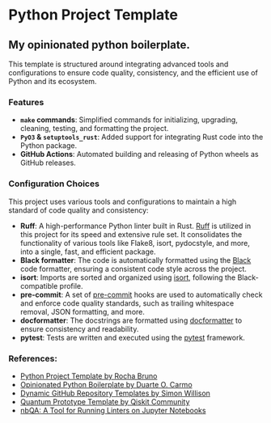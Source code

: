 # Python Project Template

## My opinionated python boilerplate.

This template is structured around integrating advanced tools and configurations to ensure code quality, consistency, and the efficient use of Python and its ecosystem.

### Features

- **`make` commands**: Simplified commands for initializing, upgrading, cleaning, testing, and formatting the project.
- **`PyO3` & `setuptools_rust`**: Added support for integrating Rust code into the Python package.
- **GitHub Actions**: Automated building and releasing of Python wheels as GitHub releases.

### Configuration Choices

This project uses various tools and configurations to maintain a high standard of code quality and consistency:

- **Ruff**: A high-performance Python linter built in Rust. [Ruff](https://github.com/charliermarsh/ruff) is utilized in this project for its speed and extensive rule set. It consolidates the functionality of various tools like Flake8, isort, pydocstyle, and more, into a single, fast, and efficient package.
- **Black formatter**: The code is automatically formatted using the [Black](https://github.com/psf/black) code formatter, ensuring a consistent code style across the project.
- **isort**: Imports are sorted and organized using [isort](https://github.com/PyCQA/isort), following the Black-compatible profile.
- **pre-commit**: A set of [pre-commit](https://pre-commit.com/) hooks are used to automatically check and enforce code quality standards, such as trailing whitespace removal, JSON formatting, and more.
- **docformatter**: The docstrings are formatted using [docformatter](https://github.com/PyCQA/docformatter) to ensure consistency and readability.
- **pytest**: Tests are written and executed using the [pytest](https://docs.pytest.org/en/latest/) framework.

### References:
- [Python Project Template by Rocha Bruno](https://github.com/rochacbruno/python-project-template)
- [Opinionated Python Boilerplate by Duarte O. Carmo](https://duarteocarmo.com/blog/opinionated-python-boilerplate)
- [Dynamic GitHub Repository Templates by Simon Willison](https://simonwillison.net/2021/Aug/28/dynamic-github-repository-templates/)
- [Quantum Prototype Template by Qiskit Community](https://github.com/qiskit-community/quantum-prototype-template)
- [nbQA: A Tool for Running Linters on Jupyter Notebooks](https://github.com/nbQA-dev/nbQA)
